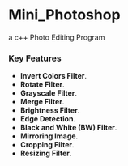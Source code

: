 # Mini_Photoshop
 
 a c++ Photo Editing Program

### Key Features

- **Invert Colors Filter**.
- **Rotate Filter**.
- **Grayscale Filter**.
- **Merge Filter**.
- **Brightness Filter**.
- **Edge Detection**.
- **Black and White (BW) Filter**.
- **Mirroring Image**.
- **Cropping Filter**.
- **Resizing Filter**.

